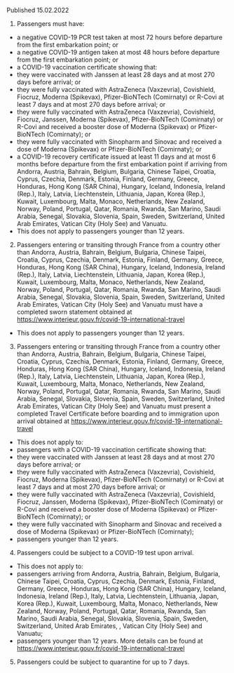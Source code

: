 Published 15.02.2022
1. Passengers must have:
- a negative COVID-19 PCR test taken at most 72 hours before departure from the first embarkation point; or
- a negative COVID-19 antigen taken at most 48 hours before departure from the first embarkation point; or
- a COVID-19 vaccination certificate showing that:
- they were vaccinated with Janssen at least 28 days and at most 270 days before arrival; or
- they were fully vaccinated with AstraZeneca (Vaxzevria), Covishield, Fiocruz, Moderna (Spikevax), Pfizer-BioNTech (Comirnaty) or R-Covi at least 7 days and at most 270 days before arrival; or
- they were fully vaccinated with AstraZeneca (Vaxzevria), Covishield, Fiocruz, Janssen, Moderna (Spikevax), Pfizer-BioNTech (Comirnaty) or R-Covi and received a booster dose of Moderna (Spikevax) or Pfizer-BioNTech (Comirnaty); or
- they were fully vaccinated with Sinopharm and Sinovac and received a dose of Moderna (Spikevax) or Pfizer-BioNTech (Comirnaty); or
- a COVID-19 recovery certificate issued at least 11 days and at most 6 months before departure from the first embarkation point if arriving from Andorra, Austria, Bahrain, Belgium, Bulgaria, Chinese Taipei, Croatia, Cyprus, Czechia, Denmark, Estonia, Finland, Germany, Greece, Honduras, Hong Kong (SAR China), Hungary, Iceland, Indonesia, Ireland (Rep.), Italy, Latvia, Liechtenstein, Lithuania, Japan, Korea (Rep.), Kuwait, Luxembourg, Malta, Monaco, Netherlands, New Zealand, Norway, Poland, Portugal, Qatar, Romania, Rwanda, San Marino, Saudi Arabia, Senegal, Slovakia, Slovenia, Spain, Sweden, Switzerland, United Arab Emirates, Vatican City (Holy See) and Vanuatu.
- This does not apply to passengers younger than 12 years.
2. Passengers entering or transiting through France from a country other than Andorra, Austria, Bahrain, Belgium, Bulgaria, Chinese Taipei, Croatia, Cyprus, Czechia, Denmark, Estonia, Finland, Germany, Greece, Honduras, Hong Kong (SAR China), Hungary, Iceland, Indonesia, Ireland (Rep.), Italy, Latvia, Liechtenstein, Lithuania, Japan, Korea (Rep.), Kuwait, Luxembourg, Malta, Monaco, Netherlands, New Zealand, Norway, Poland, Portugal, Qatar, Romania, Rwanda, San Marino, Saudi Arabia, Senegal, Slovakia, Slovenia, Spain, Sweden, Switzerland, United Arab Emirates, Vatican City (Holy See) and Vanuatu must have a completed sworn statement obtained at <a href="https://www.interieur.gouv.fr/covid-19-international-travel">https://www.interieur.gouv.fr/covid-19-international-travel</a>
- This does not apply to passengers younger than 12 years.
3. Passengers entering or transiting through France from a country other than Andorra, Austria, Bahrain, Belgium, Bulgaria, Chinese Taipei, Croatia, Cyprus, Czechia, Denmark, Estonia, Finland, Germany, Greece, Honduras, Hong Kong (SAR China), Hungary, Iceland, Indonesia, Ireland (Rep.), Italy, Latvia, Liechtenstein, Lithuania, Japan, Korea (Rep.), Kuwait, Luxembourg, Malta, Monaco, Netherlands, New Zealand, Norway, Poland, Portugal, Qatar, Romania, Rwanda, San Marino, Saudi Arabia, Senegal, Slovakia, Slovenia, Spain, Sweden, Switzerland, United Arab Emirates, Vatican City (Holy See) and Vanuatu must present a completed Travel Certificate before boarding and to immigration upon arrival obtained at <a href="https://www.interieur.gouv.fr/covid-19-international-travel">https://www.interieur.gouv.fr/covid-19-international-travel</a>
- This does not apply to:
- passengers with a COVID-19 vaccination certificate showing that:
- they were vaccinated with Janssen at least 28 days and at most 270 days before arrival; or
- they were fully vaccinated with AstraZeneca (Vaxzevria), Covishield, Fiocruz, Moderna (Spikevax), Pfizer-BioNTech (Comirnaty) or R-Covi at least 7 days and at most 270 days before arrival; or
- they were fully vaccinated with AstraZeneca (Vaxzevria), Covishield, Fiocruz, Janssen, Moderna (Spikevax), Pfizer-BioNTech (Comirnaty) or R-Covi and received a booster dose of Moderna (Spikevax) or Pfizer-BioNTech (Comirnaty); or
- they were fully vaccinated with Sinopharm and Sinovac and received a dose of Moderna (Spikevax) or Pfizer-BioNTech (Comirnaty);
- passengers younger than 12 years.
4. Passengers could be subject to a COVID-19 test upon arrival.
- This does not apply to:
- passengers arriving from Andorra, Austria, Bahrain, Belgium, Bulgaria, Chinese Taipei, Croatia, Cyprus, Czechia, Denmark, Estonia, Finland, Germany, Greece, Honduras, Hong Kong (SAR China), Hungary, Iceland, Indonesia, Ireland (Rep.), Italy, Latvia, Liechtenstein, Lithuania, Japan, Korea (Rep.), Kuwait, Luxembourg, Malta, Monaco, Netherlands, New Zealand, Norway, Poland, Portugal, Qatar, Romania, Rwanda, San Marino, Saudi Arabia, Senegal, Slovakia, Slovenia, Spain, Sweden, Switzerland, United Arab Emirates, , Vatican City (Holy See) and Vanuatu;
- passengers younger than 12 years.
More details can be found at <a href="https://www.interieur.gouv.fr/covid-19-international-travel">https://www.interieur.gouv.fr/covid-19-international-travel</a>
5. Passengers could be subject to quarantine for up to 7 days.